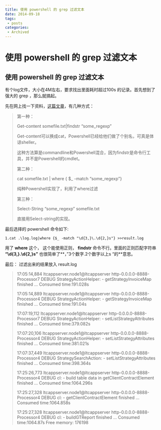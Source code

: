 ```yaml
---
title: 使用 powershell 的 grep 过滤文本
date: 2014-09-18
tags:
 - posts
categories: 
 - Archived
---
```

# 使用 powershell 的 grep 过滤文本



## 使用 powershell 的 grep 过滤文本

有个log文件，大小在4M左右，要求找出里面耗时超过100s 的记录。首先想到了强大的 grep ，那么就搞起。 

先在网上找一下资料，[这篇文章](http://songxj.blog.51cto.com/620981/270962)，有几种方式：

> 第一种：
> 
> 
> Get-content somefile.txt|findstr “some_regexp”
> 
> 
> Get-content可以换成cat，Powershell已经给他们做了个别名，可真是体谅sheller。
> 
> 
> 这种方法算是commandline和Powershell混合，因为findstr是命令行工具，并不是Powershell的cmdlet。
> 
> 
> 第二种：
> 
> 
> cat somefile.txt | where { $_ -match “some_regexp”}
> 
> 
> 纯种Powershell实现了，利用了where过滤
> 
> 
> 第三种：
> 
> 
> Select-String “some_regexp” somefile.txt
> 
> 
> 直接用Select-string的实现。

最后选择的 powershell 命令如下:

```
1.cat .\log.log|where {$_ -match "\d{3,}\.\d{2,}s"} >>result.log
```

用了 **where** 这个， 这个能使用正则， **findstr** 命令不行。里面的正则匹配字符串 **“\d{3,}.\d{2,}s”** 也很简单了**，”3个数字.2个数字以上s “的**意思。

最后： 过滤出来的结果放入 result.log

> 17:05:14,884 ltcappserver.node1@ltcappserver http-0.0.0.0-8888-Processor7 DEBUG StrategyActionHelper: - getStrategyInvoiceMap finished … Consumed time:191.028s
> 
> 
> 17:05:14,889 ltcappserver.node1@ltcappserver http-0.0.0.0-8888-Processor4 DEBUG StrategyActionHelper: - getStrategyInvoiceMap finished … Consumed time:191.04s
> 
> 
> 17:07:19,112 ltcappserver.node1@ltcappserver http-0.0.0.0-8888-Processor7 DEBUG StrategyActionHelper: - setListStrategyAttributes finished … Consumed time:379.082s
> 
> 
> 17:07:20,106 ltcappserver.node1@ltcappserver http-0.0.0.0-8888-Processor4 DEBUG StrategyActionHelper: - setListStrategyAttributes finished … Consumed time:381.021s
> 
> 
> 17:07:37,449 ltcappserver.node1@ltcappserver http-0.0.0.0-8888-Processor4 DEBUG StrategySearchAction: - setListStrategyAttributes finished … Consumed time:398.364s
> 
> 
> 17:25:26,773 ltcappserver.node1@ltcappserver http-0.0.0.0-8888-Processor4 DEBUG cl: - build table data in getClientContractElement finished … Consumed time:1064.296s
> 
> 
> 17:25:27,328 ltcappserver.node1@ltcappserver http-0.0.0.0-8888-Processor4 DEBUG cl: - getClientContractElement finished … Consumed time:1064.858s
> 
> 
> 17:25:27,328 ltcappserver.node1@ltcappserver http-0.0.0.0-8888-Processor4 DEBUG cl: - buildGTReport finished … Consumed time:1064.87s Free memory: 176198



